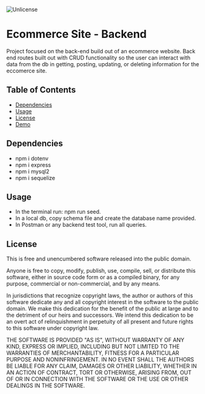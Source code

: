 ![Unlicense](https://img.shields.io/badge/License-Unlicense-blue.svg)

# Ecommerce Site - Backend

Project focused on the back-end build out of an ecommerce website.
Back end routes built out with CRUD functionality so the user can interact with data from the db in getting, posting, updating, or deleting information for the eccomerce site.

## Table of Contents

- [Dependencies](#Dependencies)
- [Usage](#Usage)
- [License](#License)
- [Demo](#Demo)

## Dependencies

  - npm i dotenv
  - npm i express
  - npm i mysql2
  - npm i sequelize

## Usage

  - In the terminal run: npm run seed.
  - In a local db, copy schema file and create the database name provided.
  - In Postman or any backend test tool, run all queries.

## License

This is free and unencumbered software released into the public domain.

Anyone is free to copy, modify, publish, use, compile, sell, or
distribute this software, either in source code form or as a compiled
binary, for any purpose, commercial or non-commercial, and by any
means.

In jurisdictions that recognize copyright laws, the author or authors
of this software dedicate any and all copyright interest in the
software to the public domain. We make this dedication for the benefit
of the public at large and to the detriment of our heirs and
successors. We intend this dedication to be an overt act of
relinquishment in perpetuity of all present and future rights to this
software under copyright law.

THE SOFTWARE IS PROVIDED "AS IS", WITHOUT WARRANTY OF ANY KIND,
EXPRESS OR IMPLIED, INCLUDING BUT NOT LIMITED TO THE WARRANTIES OF
MERCHANTABILITY, FITNESS FOR A PARTICULAR PURPOSE AND NONINFRINGEMENT.
IN NO EVENT SHALL THE AUTHORS BE LIABLE FOR ANY CLAIM, DAMAGES OR
OTHER LIABILITY, WHETHER IN AN ACTION OF CONTRACT, TORT OR OTHERWISE,
ARISING FROM, OUT OF OR IN CONNECTION WITH THE SOFTWARE OR THE USE OR
OTHER DEALINGS IN THE SOFTWARE.


